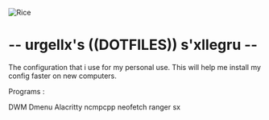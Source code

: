 ![Rice](https://user-images.githubusercontent.com/109094729/178319903-d235c544-f73a-465b-941f-b2a440859c5f.png)

# -- urgellx's ((DOTFILES)) s'xllegru --

The configuration that i use for my personal use.
This will help me install my config faster on new
computers.

Programs :

DWM
Dmenu
Alacritty 
ncmpcpp
neofetch
ranger
sx
